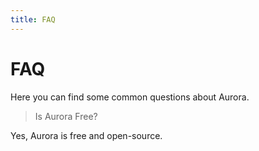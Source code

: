 ```yaml
---
title: FAQ
---
```


# FAQ

Here you can find some common questions about Aurora.

> Is Aurora Free?

Yes, Aurora is free and open-source.
